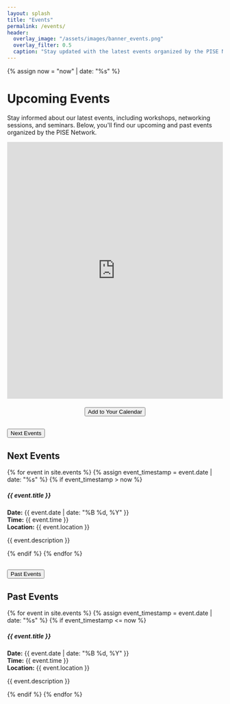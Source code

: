 ```yaml
---
layout: splash
title: "Events"
permalink: /events/
header:
  overlay_image: "/assets/images/banner_events.png"
  overlay_filter: 0.5
  caption: "Stay updated with the latest events organized by the PISE Network"
---
```


{% assign now = "now" | date: "%s" %}

<div style="margin-top: 20px;"></div>

# Upcoming Events
Stay informed about our latest events, including workshops, networking sessions, and seminars. Below, you'll find our upcoming and past events organized by the PISE Network.


<div class="calendar-container" style="text-align: center;">
  <!-- Embedded Google Calendar -->
  <iframe
    src="https://calendar.google.com/calendar/embed?src=5bafd044d7d4022a0eb80ea3694717d3eff047c74b0a39783caaa43efdd20597%40group.calendar.google.com&ctz=Europe%2FRome"
    style="border: 0; width: 100%; height: 600px; frameborder: 0; scrolling: no;">
  </iframe>

  <!-- Add to Calendar Button -->
  <div class="add-to-calendar-container" style="margin-top: 20px;">
    <button onclick="window.open('https://calendar.google.com/calendar/u/0/r?cid=5bafd044d7d4022a0eb80ea3694717d3eff047c74b0a39783caaa43efdd20597@group.calendar.google.com', '_blank')">
      Add to Your Calendar
      <span></span>
    </button>
  </div>
</div>



<div class="accordion" id="eventsAccordion">
  <!-- Next Events -->
  <div class="accordion-item">
    <h2 class="accordion-header" id="nextEventsHeading">
      <button class="accordion-button collapsed" type="button" data-bs-toggle="collapse" data-bs-target="#nextEvents" aria-expanded="false" aria-controls="nextEvents">
        Next Events
      </button>
    </h2>
    <div id="nextEvents" class="accordion-collapse collapse" aria-labelledby="nextEventsHeading">
      <div class="accordion-body">
        <h2>Next Events</h2>
        <div class="event-list">
          {% for event in site.events %}
            {% assign event_timestamp = event.date | date: "%s" %}
            {% if event_timestamp > now %}
              <div class="card mb-3">
                <div class="card-body">
                  <h5 class="card-title">{{ event.title }}</h5>
                  <p class="card-text">
                    <i class="bi bi-calendar-event"></i> <strong>Date:</strong> {{ event.date | date: "%B %d, %Y" }}<br>
                    <i class="bi bi-clock"></i> <strong>Time:</strong> {{ event.time }}<br>
                    <i class="bi bi-geo-alt"></i> <strong>Location:</strong> {{ event.location }}
                  </p>
                  <p>{{ event.description }}</p>
                </div>
              </div>
            {% endif %}
          {% endfor %}
        </div>
      </div>
    </div>
  </div>

  <!-- Past Events -->
  <div class="accordion-item">
    <h2 class="accordion-header" id="pastEventsHeading">
      <button class="accordion-button collapsed" type="button" data-bs-toggle="collapse" data-bs-target="#pastEvents" aria-expanded="false" aria-controls="pastEvents">
        Past Events
      </button>
    </h2>
    <div id="pastEvents" class="accordion-collapse collapse" aria-labelledby="pastEventsHeading">
      <div class="accordion-body">
        <h2>Past Events</h2>
        <div class="event-list">
          {% for event in site.events %}
            {% assign event_timestamp = event.date | date: "%s" %}
            {% if event_timestamp <= now %}
              <div class="card mb-3">
                <div class="card-body">
                  <h5 class="card-title">{{ event.title }}</h5>
                  <p class="card-text">
                    <i class="bi bi-calendar-event"></i> <strong>Date:</strong> {{ event.date | date: "%B %d, %Y" }}<br>
                    <i class="bi bi-clock"></i> <strong>Time:</strong> {{ event.time }}<br>
                    <i class="bi bi-geo-alt"></i> <strong>Location:</strong> {{ event.location }}
                  </p>
                  <p>{{ event.description }}</p>
                </div>
              </div>
            {% endif %}
          {% endfor %}
        </div>
      </div>
    </div>
  </div>
</div>

